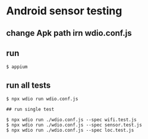 # Android sensor testing

## change Apk path irn wdio.conf.js

## run 
    $ appium

## run all tests
    
    $ npx wdio run wdio.conf.js

    ## run single test

    $ npx wdio run ./wdio.conf.js --spec wifi.test.js
    $ npx wdio run ./wdio.conf.js --spec sensor.test.js
    $ npx wdio run ./wdio.conf.js --spec loc.test.js